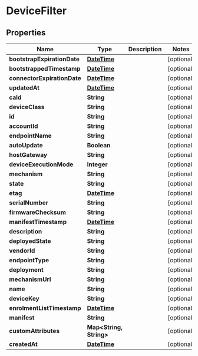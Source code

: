 
# DeviceFilter

## Properties
Name | Type | Description | Notes
------------ | ------------- | ------------- | -------------
**bootstrapExpirationDate** | [**DateTime**](DateTime.md) |  |  [optional]
**bootstrappedTimestamp** | [**DateTime**](DateTime.md) |  |  [optional]
**connectorExpirationDate** | [**DateTime**](DateTime.md) |  |  [optional]
**updatedAt** | [**DateTime**](DateTime.md) |  |  [optional]
**caId** | **String** |  |  [optional]
**deviceClass** | **String** |  |  [optional]
**id** | **String** |  |  [optional]
**accountId** | **String** |  |  [optional]
**endpointName** | **String** |  |  [optional]
**autoUpdate** | **Boolean** |  |  [optional]
**hostGateway** | **String** |  |  [optional]
**deviceExecutionMode** | **Integer** |  |  [optional]
**mechanism** | **String** |  |  [optional]
**state** | **String** |  |  [optional]
**etag** | [**DateTime**](DateTime.md) |  |  [optional]
**serialNumber** | **String** |  |  [optional]
**firmwareChecksum** | **String** |  |  [optional]
**manifestTimestamp** | [**DateTime**](DateTime.md) |  |  [optional]
**description** | **String** |  |  [optional]
**deployedState** | **String** |  |  [optional]
**vendorId** | **String** |  |  [optional]
**endpointType** | **String** |  |  [optional]
**deployment** | **String** |  |  [optional]
**mechanismUrl** | **String** |  |  [optional]
**name** | **String** |  |  [optional]
**deviceKey** | **String** |  |  [optional]
**enrolmentListTimestamp** | [**DateTime**](DateTime.md) |  |  [optional]
**manifest** | **String** |  |  [optional]
**customAttributes** | **Map&lt;String, String&gt;** |  |  [optional]
**createdAt** | [**DateTime**](DateTime.md) |  |  [optional]



